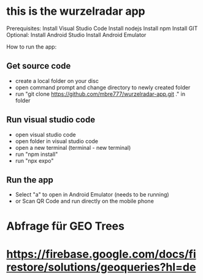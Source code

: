 # this is the wurzelradar app

Prerequisites:
Install Visual Studio Code
Install nodejs
Install npm
Install GIT
Optional: 
Install Android Studio
Install Android Emulator

How to run the app:

## Get source code

- create a local folder on your disc
- open command prompt and change directory to newly created folder
- run "git clone https://github.com/mbre777/wurzelradar-app.git ." in folder

## Run visual studio code

- open visual studio code
- open folder in visual studio code
- open a new terminal (terminal - new terminal)
- run "npm install"
- run "npx expo"

## Run the app

- Select "a" to open in Android Emulator (needs to be running)
- or Scan QR Code and run directly on the mobile phone


# Abfrage für GEO Trees
# https://firebase.google.com/docs/firestore/solutions/geoqueries?hl=de